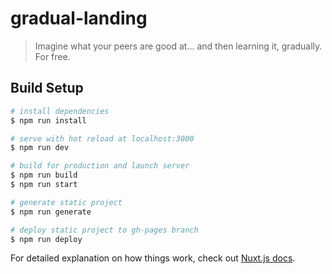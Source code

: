 # gradual-landing

> Imagine what your peers are good at... and then learning it, gradually. For free.

## Build Setup

``` bash
# install dependencies
$ npm run install

# serve with hot reload at localhost:3000
$ npm run dev

# build for production and launch server
$ npm run build
$ npm run start

# generate static project
$ npm run generate

# deploy static project to gh-pages branch
$ npm run deploy

```

For detailed explanation on how things work, check out [Nuxt.js docs](https://nuxtjs.org).
